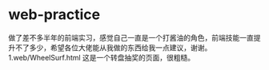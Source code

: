# web-practice
做了差不多半年的前端实习，感觉自己一直是一个打酱油的角色，前端技能一直提升不了多少，希望各位大佬能从我做的东西给我一点建议，谢谢。
1.web/WheelSurf.html
这是一个转盘抽奖的页面，很粗糙。